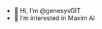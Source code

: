 - 👋 Hi, I’m @genesysGIT
- 👀 I’m interested in Maxim AI

<!---
genesysGIT/genesysGIT is a ✨ special ✨ repository because its `README.md` (this file) appears on your GitHub profile.
You can click the Preview link to take a look at your changes.
--->
